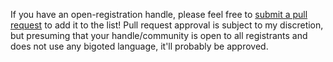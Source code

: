 If you have an open-registration handle, please feel free to [submit a pull request](https://github.com/cmho/bsky-handles/pulls) to add it to the list! Pull request approval is subject to my discretion, but presuming that your handle/community is open to all registrants and does not use any bigoted language, it'll probably be approved.